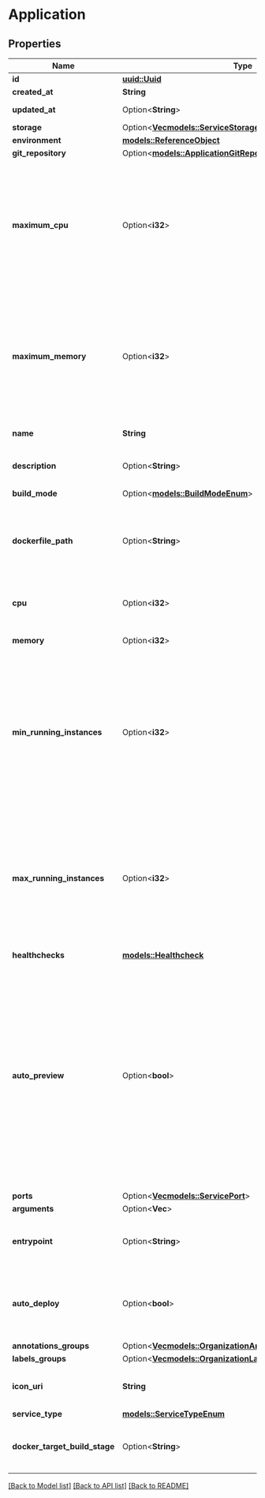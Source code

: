 # Application

## Properties

Name | Type | Description | Notes
------------ | ------------- | ------------- | -------------
**id** | [**uuid::Uuid**](uuid::Uuid.md) |  | [readonly]
**created_at** | **String** |  | [readonly]
**updated_at** | Option<**String**> |  | [optional][readonly]
**storage** | Option<[**Vec<models::ServiceStorageStorageInner>**](ServiceStorage_storage_inner.md)> |  | [optional]
**environment** | [**models::ReferenceObject**](ReferenceObject.md) |  | 
**git_repository** | Option<[**models::ApplicationGitRepository**](ApplicationGitRepository.md)> |  | [optional]
**maximum_cpu** | Option<**i32**> | Maximum cpu that can be allocated to the application based on organization cluster configuration. unit is millicores (m). 1000m = 1 cpu | [optional]
**maximum_memory** | Option<**i32**> | Maximum memory that can be allocated to the application based on organization cluster configuration. unit is MB. 1024 MB = 1GB | [optional]
**name** | **String** | name is case insensitive | 
**description** | Option<**String**> | give a description to this application | [optional]
**build_mode** | Option<[**models::BuildModeEnum**](BuildModeEnum.md)> |  | [optional]
**dockerfile_path** | Option<**String**> | The path of the associated Dockerfile. Only if you are using build_mode = DOCKER | [optional]
**cpu** | Option<**i32**> | unit is millicores (m). 1000m = 1 cpu | [optional]
**memory** | Option<**i32**> | unit is MB. 1024 MB = 1GB | [optional]
**min_running_instances** | Option<**i32**> | Minimum number of instances running. This resource auto-scale based on the CPU and Memory consumption. Note: 0 means that there is no application running.  | [optional][default to 1]
**max_running_instances** | Option<**i32**> | Maximum number of instances running. This resource auto-scale based on the CPU and Memory consumption. Note: -1 means that there is no limit.  | [optional][default to 1]
**healthchecks** | [**models::Healthcheck**](Healthcheck.md) |  | 
**auto_preview** | Option<**bool**> | Specify if the environment preview option is activated or not for this application.   If activated, a preview environment will be automatically cloned at each pull request.   If not specified, it takes the value of the `auto_preview` property from the associated environment.  | [optional][default to true]
**ports** | Option<[**Vec<models::ServicePort>**](ServicePort.md)> |  | [optional]
**arguments** | Option<**Vec<String>**> |  | [optional]
**entrypoint** | Option<**String**> | optional entrypoint when launching container | [optional]
**auto_deploy** | Option<**bool**> | Specify if the application will be automatically updated after receiving a new commit. | [optional]
**annotations_groups** | Option<[**Vec<models::OrganizationAnnotationsGroupResponse>**](OrganizationAnnotationsGroupResponse.md)> |  | [optional]
**labels_groups** | Option<[**Vec<models::OrganizationLabelsGroupResponse>**](OrganizationLabelsGroupResponse.md)> |  | [optional]
**icon_uri** | **String** | Icon URI representing the application. | 
**service_type** | [**models::ServiceTypeEnum**](ServiceTypeEnum.md) |  | 
**docker_target_build_stage** | Option<**String**> | The target build stage in the Dockerfile to build | [optional]

[[Back to Model list]](../README.md#documentation-for-models) [[Back to API list]](../README.md#documentation-for-api-endpoints) [[Back to README]](../README.md)


